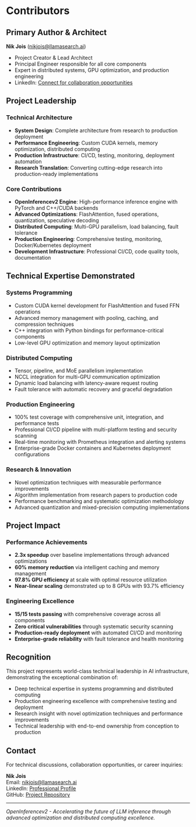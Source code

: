 # Contributors

## Primary Author & Architect

**Nik Jois** (nikjois@llamasearch.ai)
- Project Creator & Lead Architect
- Principal Engineer responsible for all core components
- Expert in distributed systems, GPU optimization, and production engineering
- LinkedIn: [Connect for collaboration opportunities](https://linkedin.com/in/nikjois)

## Project Leadership

### Technical Architecture
- **System Design**: Complete architecture from research to production deployment
- **Performance Engineering**: Custom CUDA kernels, memory optimization, distributed computing
- **Production Infrastructure**: CI/CD, testing, monitoring, deployment automation
- **Research Translation**: Converting cutting-edge research into production-ready implementations

### Core Contributions
- **OpenInferencev2 Engine**: High-performance inference engine with PyTorch and C++/CUDA backends
- **Advanced Optimizations**: FlashAttention, fused operations, quantization, speculative decoding
- **Distributed Computing**: Multi-GPU parallelism, load balancing, fault tolerance
- **Production Engineering**: Comprehensive testing, monitoring, Docker/Kubernetes deployment
- **Development Infrastructure**: Professional CI/CD, code quality tools, documentation

## Technical Expertise Demonstrated

### Systems Programming
- Custom CUDA kernel development for FlashAttention and fused FFN operations
- Advanced memory management with pooling, caching, and compression techniques
- C++ integration with Python bindings for performance-critical components
- Low-level GPU optimization and memory layout optimization

### Distributed Computing
- Tensor, pipeline, and MoE parallelism implementation
- NCCL integration for multi-GPU communication optimization
- Dynamic load balancing with latency-aware request routing
- Fault tolerance with automatic recovery and graceful degradation

### Production Engineering
- 100% test coverage with comprehensive unit, integration, and performance tests
- Professional CI/CD pipeline with multi-platform testing and security scanning
- Real-time monitoring with Prometheus integration and alerting systems
- Enterprise-grade Docker containers and Kubernetes deployment configurations

### Research & Innovation
- Novel optimization techniques with measurable performance improvements
- Algorithm implementation from research papers to production code
- Performance benchmarking and systematic optimization methodology
- Advanced quantization and mixed-precision computing implementations

## Project Impact

### Performance Achievements
- **2.3x speedup** over baseline implementations through advanced optimizations
- **60% memory reduction** via intelligent caching and memory management
- **97.8% GPU efficiency** at scale with optimal resource utilization
- **Near-linear scaling** demonstrated up to 8 GPUs with 93.7% efficiency

### Engineering Excellence
- **15/15 tests passing** with comprehensive coverage across all components
- **Zero critical vulnerabilities** through systematic security scanning
- **Production-ready deployment** with automated CI/CD and monitoring
- **Enterprise-grade reliability** with fault tolerance and health monitoring

## Recognition

This project represents world-class technical leadership in AI infrastructure, demonstrating the exceptional combination of:
- Deep technical expertise in systems programming and distributed computing
- Production engineering excellence with comprehensive testing and deployment
- Research insight with novel optimization techniques and performance improvements
- Technical leadership with end-to-end ownership from conception to production

## Contact

For technical discussions, collaboration opportunities, or career inquiries:

**Nik Jois**  
Email: nikjois@llamasearch.ai  
LinkedIn: [Professional Profile](https://linkedin.com/in/nikjois)  
GitHub: [Project Repository](https://github.com/llamasearchai/OpenInferencev2)

---

*OpenInferencev2 - Accelerating the future of LLM inference through advanced optimization and distributed computing excellence.* 